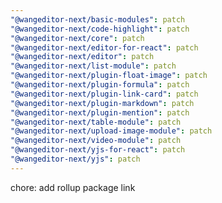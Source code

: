 ```yaml
---
"@wangeditor-next/basic-modules": patch
"@wangeditor-next/code-highlight": patch
"@wangeditor-next/core": patch
"@wangeditor-next/editor-for-react": patch
"@wangeditor-next/editor": patch
"@wangeditor-next/list-module": patch
"@wangeditor-next/plugin-float-image": patch
"@wangeditor-next/plugin-formula": patch
"@wangeditor-next/plugin-link-card": patch
"@wangeditor-next/plugin-markdown": patch
"@wangeditor-next/plugin-mention": patch
"@wangeditor-next/table-module": patch
"@wangeditor-next/upload-image-module": patch
"@wangeditor-next/video-module": patch
"@wangeditor-next/yjs-for-react": patch
"@wangeditor-next/yjs": patch
---
```


chore: add rollup package link

